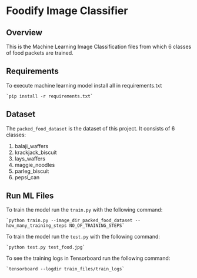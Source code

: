 # Foodify Image Classifier

## Overview

This is the Machine Learning Image Classification files from which 6 classes of food packets are trained.

## Requirements

To execute machine learning model install all in requirements.txt

    `pip install -r requirements.txt`

## Dataset

The `packed_food_dataset` is the dataset of this project. It consists of 6 classes:

1. balaji_waffers
2. krackjack_biscuit
3. lays_waffers
4. maggie_noodles
5. parleg_biscuit
6. pepsi_can

## Run ML Files

To train the model run the `train.py` with the following command:

    `python train.py --image_dir packed_food_dataset --how_many_training_steps NO_OF_TRAINING_STEPS`

To train the model run the `test.py` with the following command:

    `python test.py test_food.jpg`

To see the training logs in Tensorboard run the following command:

    `tensorboard --logdir train_files/train_logs`
